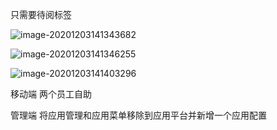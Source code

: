 只需要待阅标签

![image-20201203141343682](C:\Users\admin\AppData\Roaming\Typora\typora-user-images\image-20201203141343682.png)

![image-20201203141346255](C:\Users\admin\AppData\Roaming\Typora\typora-user-images\image-20201203141346255.png)

![image-20201203141403296](C:\Users\admin\AppData\Roaming\Typora\typora-user-images\image-20201203141403296.png)

移动端 两个员工自助

管理端 将应用管理和应用菜单移除到应用平台并新增一个应用配置

